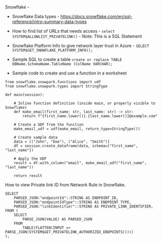 Snowflake - 

* Snowflake Data types - https://docs.snowflake.com/en/sql-reference/intro-summary-data-types
* How to find list of URLs that needs access - `select SYSTEM$ALLOWLIST_PRIVATELINK()` - Note: This is a SQL Statement
* Snowflake Platform Info to give network layer trust in Azure - `SELECT SYSTEM$GET_SNOWFLAKE_PLATFORM_INFO();`
* Sample SQL to create a table `create or replace TABLE DBName.SchemaName.TableName (ColName VARCHAR);`

* Sample code to create and use a function in a worksheet 
```
from snowflake.snowpark.functions import udf
from snowflake.snowpark.types import StringType

def main(session):

    # Inline function definition (inside main, or properly visible to Snowflake)
    def make_email(first_name: str, last_name: str) -> str:
        return f"{first_name.lower()}.{last_name.lower()}@example.com"

    # Create a UDF from the function
    make_email_udf = udf(make_email, return_type=StringType())

    # Create sample data
    data = [("John", "Doe"), ("Alice", "Smith")]
    df = session.create_dataframe(data, schema=["first_name", "last_name"])

    # Apply the UDF
    result = df.with_column("email", make_email_udf("first_name", "last_name"))

    return result
 ```


How to view Private link ID from Network Rule in Snowflake.
```
SELECT
    PARSED_JSON:"endpointId"::STRING AS ENDPOINT_ID,
    PARSED_JSON:"endpointIdType"::STRING AS ENDPOINT_TYPE,
    PARSED_JSON:"linkIdentifier"::STRING AS PRIVATE_LINK_IDENTIFIER,
FROM (
    SELECT
        PARSE_JSON(VALUE) AS PARSED_JSON
    FROM
        TABLE(FLATTEN(INPUT => PARSE_JSON(SYSTEM$GET_PRIVATELINK_AUTHORIZED_ENDPOINTS())))
); 
```
